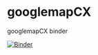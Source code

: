# googlemapCX
googlemapCX binder

[![Binder](https://mybinder.org/badge_logo.svg)](https://mybinder.org/v2/gh/SiangGo/googlemapCX/main?labpath=Google_Map_Parser.ipynb)
